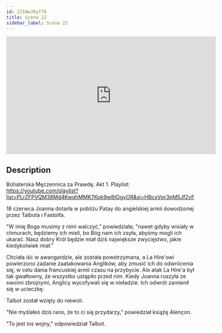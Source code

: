 ```yaml
---
id: ZJIWwJ9yf70
title: Scena 22
sidebar_label: Scena 22
---
```


<iframe
  width="560"
  height="315"
  src="https://www.youtube.com/embed/ZJIWwJ9yf70"
  title="YouTube video player"
  frameborder="0"
  allow="accelerometer; autoplay; clipboard-write; encrypted-media; gyroscope; picture-in-picture; web-share"
  referrerpolicy="strict-origin-when-cross-origin"
  allowfullscreen
></iframe>

## Description

Bohaterska Męczennica za Prawdę. Akt 1.
Playlist: https://youtube.com/playlist?list=PLrZFPVQM38Md4KwqhMMK7Kok9w8tGgyOR&si=HBcxVpr3eM5Jf2vF

18 czerwca Joanna dotarła w pobliżu Patay do angielskiej armii dowodzonej przez Talbota i Fastolfa.

"W imię Boga musimy z nimi walczyć," powiedziała; "nawet gdyby wisiały w chmurach, będziemy ich mieli, bo Bóg nam ich zsyła, abyśmy mogli ich ukarać. Nasz dobry Król będzie miał dziś największe zwycięstwo, jakie kiedykolwiek miał."

Chciała iść w awangardzie, ale została powstrzymana, a La Hire'owi powierzono zadanie zaatakowania Anglików, aby zmusić ich do odwrócenia się, w celu dania francuskiej armii czasu na przybycie. Ale atak La Hire'a był tak gwałtowny, że wszystko ustąpiło przed nim. Kiedy Joanna ruszyła ze swoimi zbrojnymi, Anglicy wycofywali się w nieładzie. Ich odwrót zamienił się w ucieczkę.

Talbot został wzięty do niewoli.

"Nie myślałeś dziś rano, że to ci się przydarzy," powiedział książę Alençon.

"To jest los wojny," odpowiedział Talbot.
